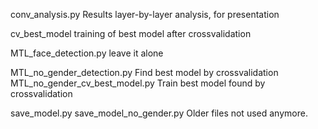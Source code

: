 conv_analysis.py Results layer-by-layer analysis, for presentation



cv_best_model training of best model after crossvalidation

MTL_face_detection.py leave it alone

MTL_no_gender_detection.py Find best model by crossvalidation
MTL_no_gender_cv_best_model.py  Train best model found by crossvalidation


save_model.py save_model_no_gender.py Older files not used anymore.

